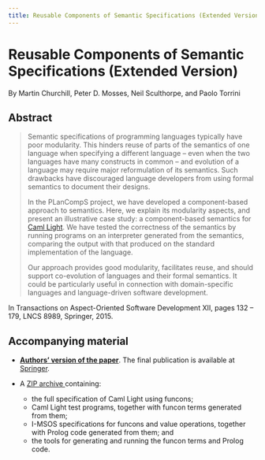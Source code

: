 ```yaml
---
title: Reusable Components of Semantic Specifications (Extended Version)
---
```


# Reusable Components of Semantic Specifications (Extended Version)

By Martin Churchill, Peter D. Mosses, Neil Sculthorpe, and Paolo Torrini

## Abstract

> Semantic specifications of programming languages typically have poor modularity. This hinders reuse of parts of the semantics of one language when specifying a different language – even when the two languages have many constructs in common – and evolution of a language may require major reformulation of its semantics. Such drawbacks have discouraged language developers from using formal semantics to document their designs.
>
> In the PLanCompS project, we have developed a component-based approach to semantics. Here, we explain its modularity aspects, and present an illustrative case study: a component-based semantics for [Caml Light](http://caml.inria.fr/caml-light/index.en.html). We have tested the correctness of the semantics by running programs on an interpreter generated from the semantics, comparing the output with that produced on the standard implementation of the language.
>
> Our approach provides good modularity, facilitates reuse, and should support co-evolution of languages and their formal semantics. It could be particularly useful in connection with domain-specific languages and language-driven software development.

In Transactions on Aspect-Oriented Software Development XII, pages 132 – 179, LNCS 8989, Springer, 2015.

## Accompanying material

- **[Authors’ version of the paper](https://plancomps.csle.cs.rhul.ac.uk/files/2015/03/reusable-semantic-components.pdf)**. The final publication is available at [Springer](http://dx.doi.org/10.1007/978-3-662-46734-3_4).

- A [ZIP archive ](https://plancomps.csle.cs.rhul.ac.uk/files/2015/02/PLCS-caml-light.zip) containing:

  - the full specification of Caml Light using funcons;
  - Caml Light test programs, together with funcon terms generated from them;
  - I-MSOS specifications for funcons and value operations, together with Prolog code generated from them; and
  - the tools for generating and running the funcon terms and Prolog code.
